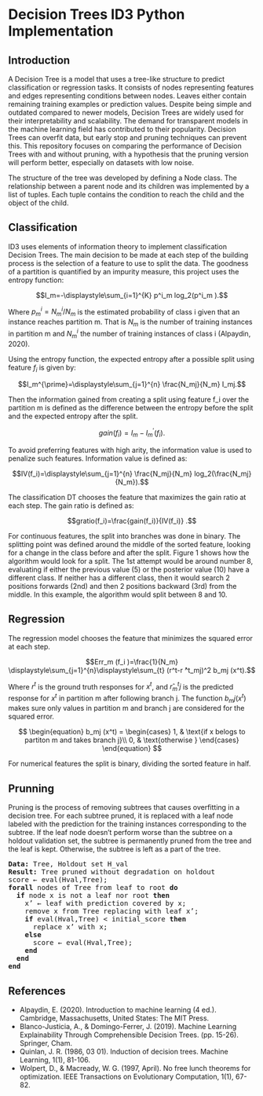 # Decision Trees ID3 Python Implementation

## Introduction

A Decision Tree is a model that uses a tree-like structure to predict classification or regression tasks. It consists of nodes representing features and edges representing conditions between nodes. Leaves either contain remaining training examples or prediction values. Despite being simple and outdated compared to newer models, Decision Trees are widely used for their interpretability and scalability. The demand for transparent models in the machine learning field has contributed to their popularity. Decision Trees can overfit data, but early stop and pruning techniques can prevent this. This repository focuses on comparing the performance of Decision Trees with and without pruning, with a hypothesis that the pruning version will perform better, especially on datasets with low noise.

The structure of the tree was developed by defining a Node class. The relationship between a parent node and its children was implemented by a list of tuples. Each tuple contains the condition to reach the child and the object of the child.

## Classification

ID3 uses elements of information theory to implement classification Decision Trees. The main decision to be made at each step of the building process is the selection of a feature to use to split the data. The goodness of a partition is quantified by an impurity measure, this project uses the entropy function: 

$$I_m=-\displaystyle\sum_{i=1}^{K} p^i_m log_2⁡(p^i_m ).$$

Where $p^i_m=N^i_m/N_m$ is the estimated probability of class i given that an instance reaches partition m. That is $N_m$ is the number of training instances in partition m and $N^i_m$ the number of training instances of class i (Alpaydin, 2020).

Using the entropy function, the expected entropy after a possible split using feature $f_i$ is given by:
 
$$I_m^{\prime}=\displaystyle\sum_{j=1}^{n} \frac{N_mj}{N_m}  I_mj.$$

Then the information gained from creating a split using feature f_i over the partition m is defined as the difference between the entropy before the split and the expected entropy after the split.

$$gain(f_i)=I_m-I_m^{\prime}(f_i).$$

To avoid preferring features with high arity, the information value is used to penalize such features. Information value is defined as:

$$IV(f_i)=\displaystyle\sum_{j=1}^{n} \frac{N_mj}{N_m} log_2⁡(\frac{N_mj}{N_m}).$$

The classification DT chooses the feature that maximizes the gain ratio at each step. The gain ratio is defined as:

$$gratio(f_i)=\frac{gain(f_i)}{IV(f_i)} .$$

For continuous features, the split into branches was done in binary. The splitting point was defined around the middle of the sorted feature, looking for a change in the class before and after the split. Figure 1 shows how the algorithm would look for a split. The 1st attempt would be around number 8, evaluating if either the previous value (5) or the posterior value (10) have a different class. If neither has a different class, then it would search 2 positions forwards (2nd) and then 2 positions backward (3rd) from the middle. In this example, the algorithm would split between 8 and 10.


## Regression

The regression model chooses the feature that minimizes the squared error at each step. 

$$Err_m (f_i )=\frac{1}{N_m}  \displaystyle\sum_{j=1}^{n}\displaystyle\sum_{t} (r^t-r ̂^t_mj)^2 b_mj (x^t).$$

Where $r^t$ is the ground truth responses for $x^t$, and $r ̂^t_mj$ is the predicted response for $x^t$ in partition m after following branch j. The function $b_mj (x^t)$ makes sure only values in partition m and branch j are considered for the squared error.

$$
\begin{equation}
b_mj (x^t) =
    \begin{cases}
        1, & \text{if x belogs to partiton m and takes  branch j}\\
        0, & \text{otherwise } 
    \end{cases}
\end{equation}
$$

For numerical features the split is binary, dividing the sorted feature in half.

## Prunning

Pruning is the process of removing subtrees that causes overfitting in a decision tree. For each subtree pruned, it is replaced with a leaf node labeled with the prediction for the training instances corresponding to the subtree. If the leaf node doesn’t perform worse than the subtree on a holdout validation set, the subtree is permanently pruned from the tree and the leaf is kept. Otherwise, the subtree is left as a part of the tree.


<pre>
<b>Data:</b> Tree, Holdout set H_val
<b>Result:</b> Tree pruned without degradation on holdout
score ← eval(Hval,Tree); 
<b>forall</b> nodes of Tree from leaf to root <b>do</b>
  <b>if</b> node x is not a leaf nor root <b>then</b>
    x’ ← leaf with prediction covered by x;
    remove x from Tree replacing with leaf x’;
    <b>if</b> eval(Hval,Tree) < initial_score <b>then</b>
      replace x’ with x;
    <b>else</b>
      score ← eval(Hval,Tree);
    <b>end</b>
  <b>end</b>
<b>end</b>
</pre>


## References

* Alpaydin, E. (2020). Introduction to machine learning (4 ed.). Cambridge, Massachusetts, United States: The MIT Press.
* Blanco-Justicia, A., & Domingo-Ferrer, J. (2019). Machine Learning Explainability Through Comprehensible Decision Trees. (pp. 15-26). Springer, Cham.
* Quinlan, J. R. (1986, 03 01). Induction of decision trees. Machine Learning, 1(1), 81-106.
* Wolpert, D., & Macready, W. G. (1997, April). No free lunch theorems for optimization. IEEE Transactions on Evolutionary Computation, 1(1), 67-82.
